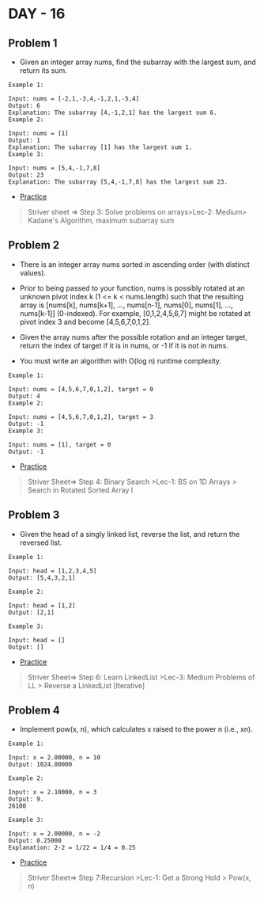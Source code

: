 # DAY - 16

## Problem 1
- Given an integer array nums, find the subarray with the largest sum, and return its sum.
```
Example 1:

Input: nums = [-2,1,-3,4,-1,2,1,-5,4]
Output: 6
Explanation: The subarray [4,-1,2,1] has the largest sum 6.
Example 2:

Input: nums = [1]
Output: 1
Explanation: The subarray [1] has the largest sum 1.
Example 3:

Input: nums = [5,4,-1,7,8]
Output: 23
Explanation: The subarray [5,4,-1,7,8] has the largest sum 23.
```

- [Practice](https://leetcode.com/problems/maximum-subarray/description/)

> Striver sheet => Step 3: Solve problems on arrays>Lec-2: Medium> Kadane's Algorithm, maximum subarray sum


## Problem 2
- There is an integer array nums sorted in ascending order (with distinct values).

- Prior to being passed to your function, nums is possibly rotated at an unknown pivot index k (1 <= k < nums.length) such that the resulting array is [nums[k], nums[k+1], ..., nums[n-1], nums[0], nums[1], ..., nums[k-1]] (0-indexed). For example, [0,1,2,4,5,6,7] might be rotated at pivot index 3 and become [4,5,6,7,0,1,2].

- Given the array nums after the possible rotation and an integer target, return the index of target if it is in nums, or -1 if it is not in nums.

- You must write an algorithm with O(log n) runtime complexity.


```
Example 1:

Input: nums = [4,5,6,7,0,1,2], target = 0
Output: 4
Example 2:

Input: nums = [4,5,6,7,0,1,2], target = 3
Output: -1
Example 3:

Input: nums = [1], target = 0
Output: -1
```

- [Practice](https://leetcode.com/problems/search-in-rotated-sorted-array/description/)

> Striver Sheet=> Step 4: Binary Search >Lec-1: BS on 1D Arrays > Search in Rotated Sorted Array I

## Problem 3
- Given the head of a singly linked list, reverse the list, and return the reversed list.
```
Example 1:

Input: head = [1,2,3,4,5]
Output: [5,4,3,2,1]

Example 2:

Input: head = [1,2]
Output: [2,1]

Example 3:

Input: head = []
Output: []
```
- [Practice](https://leetcode.com/problems/reverse-linked-list/description/)

> Striver Sheet=> Step 6: Learn LinkedList >Lec-3: Medium Problems of LL > Reverse a LinkedList [Iterative]

## Problem 4
- Implement pow(x, n), which calculates x raised to the power n (i.e., xn).

```
Example 1:

Input: x = 2.00000, n = 10
Output: 1024.00000

Example 2:

Input: x = 2.10000, n = 3
Output: 9.
26100

Example 3:

Input: x = 2.00000, n = -2
Output: 0.25000
Explanation: 2-2 = 1/22 = 1/4 = 0.25
```

- [Practice](https://leetcode.com/problems/powx-n/description/)

> Striver Sheet=> Step 7:Recursion >Lec-1: Get a Strong Hold > Pow(x, n)
